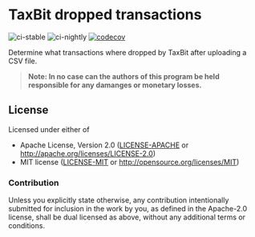 # TaxBit dropped transactions

![ci-stable](https://github.com/winksaville/taxbit-dropped-txs/actions/workflows/ci-stable.yml/badge.svg)
![ci-nightly](https://github.com/winksaville/taxbit-dropped-txs/actions/workflows/ci-nightly.yml/badge.svg)
[![codecov](https://codecov.io/gh/winksaville/taxbit-dropped-txs/branch/main/graph/badge.svg?token=cowZtK1KK1)](https://codecov.io/gh/winksaville/taxbit-dropped-txs)

Determine what transactions where dropped by TaxBit after uploading a CSV file.

> **Note: In no case can the authors of this program be held responsible
> for any damanges or monetary losses.**

## License

Licensed under either of

- Apache License, Version 2.0 ([LICENSE-APACHE](LICENSE-APACHE) or http://apache.org/licenses/LICENSE-2.0)
- MIT license ([LICENSE-MIT](LICENSE-MIT) or http://opensource.org/licenses/MIT)

### Contribution

Unless you explicitly state otherwise, any contribution intentionally submitted
for inclusion in the work by you, as defined in the Apache-2.0 license, shall
be dual licensed as above, without any additional terms or conditions.
